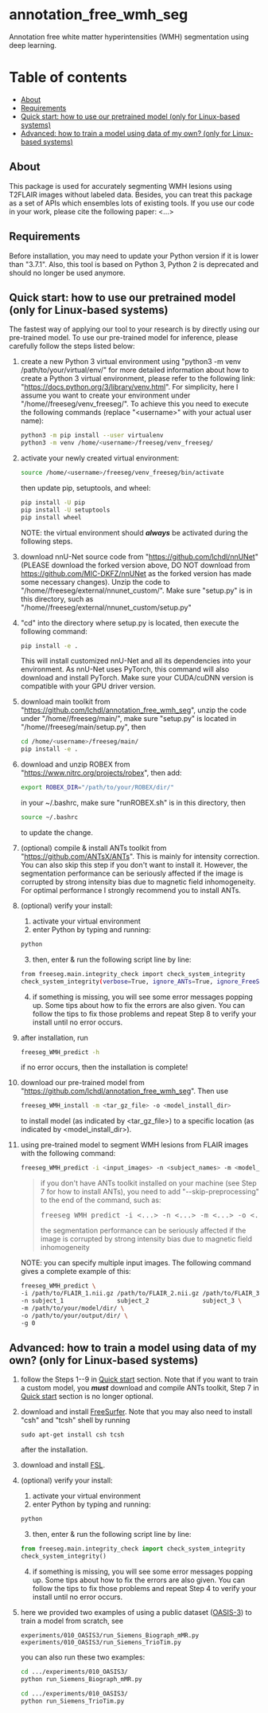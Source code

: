 # annotation_free_wmh_seg
Annotation free white matter hyperintensities (WMH) segmentation using deep learning.

# Table of contents

- [About](#about)
- [Requirements](#requirements)
- [Quick start: how to use our pretrained model (only for Linux-based systems)](#quick-start-how-to-use-our-pretrained-model-only-for-linux-based-systems)
- [Advanced: how to train a model using data of my own? (only for Linux-based systems)](#advanced-how-to-train-a-model-using-data-of-my-own-only-for-linux-based-systems)

## About

This package is used for accurately segmenting WMH lesions using T2FLAIR images without labeled data.
Besides, you can treat this package as a set of APIs which ensembles lots of existing tools.
If you use our code in your work, please cite the following paper:
<...>

## Requirements

Before installation, you may need to update your Python version if it is lower than "3.7.1".
Also, this tool is based on Python 3, Python 2 is deprecated and should no longer be used anymore.

## Quick start: how to use our pretrained model (only for Linux-based systems)

The fastest way of applying our tool to your research is by directly using our pre-trained model.
To use our pre-trained model for inference, please carefully follow the steps listed below:

1.  create a new Python 3 virtual environment using "python3 -m venv /path/to/your/virtual/env/"
    for more detailed information about how to create a Python 3 virtual environment, please
    refer to the following link: "https://docs.python.org/3/library/venv.html". For simplicity,
    here I assume you want to create your environment under "/home/<username>/freeseg/venv_freeseg/".
    To achieve this you need to execute the following commands (replace "\<username\>" with your actual 
    user name):

    ```bash
    python3 -m pip install --user virtualenv
    python3 -m venv /home/<username>/freeseg/venv_freeseg/
    ```

2.  activate your newly created virtual environment:

    ```bash
    source /home/<username>/freeseg/venv_freeseg/bin/activate
    ```

    then update pip, setuptools, and wheel:

    ```bash
    pip install -U pip
    pip install -U setuptools
    pip install wheel
    ```

    NOTE: the virtual environment should <b><i>always</i></b> be activated during the following steps. 

3.  download nnU-Net source code from "https://github.com/lchdl/nnUNet" (PLEASE download the forked 
    version above, DO NOT download from https://github.com/MIC-DKFZ/nnUNet as the forked version has 
    made some necessary changes). Unzip the code to "/home/<username>/freeseg/external/nnunet_custom/". 
    Make sure "setup.py" is in this directory, such as "/home/<username>/freeseg/external/nnunet_custom/setup.py"

4.  "cd" into the directory where setup.py is located, then execute the following command:

    ```bash
    pip install -e .
    ```

    This will install customized nnU-Net and all its dependencies into your environment.
    As nnU-Net uses PyTorch, this command will also download and install PyTorch. Make sure your 
    CUDA/cuDNN version is compatible with your GPU driver version.

5.  download main toolkit from "https://github.com/lchdl/annotation_free_wmh_seg", unzip the code under 
    "/home/<username>/freeseg/main/", make sure "setup.py" is located in 
    "/home/<username>/freeseg/main/setup.py", then

    ```bash
    cd /home/<username>/freeseg/main/
    pip install -e .
    ```

6.  download and unzip ROBEX from "https://www.nitrc.org/projects/robex", then add:

    ```bash
    export ROBEX_DIR="/path/to/your/ROBEX/dir/"
    ```
    
    in your ~/.bashrc, make sure "runROBEX.sh" is in this directory, then 

    ```bash
    source ~/.bashrc
    ```

    to update the change.

7.  (optional) compile & install ANTs toolkit from "https://github.com/ANTsX/ANTs". This is mainly for intensity
    correction. You can also skip this step if you don't want to install it. However, the segmentation performance
    can be seriously affected if the image is corrupted by strong intensity bias due to magnetic field inhomogeneity.
    For optimal performance I strongly recommend you to install ANTs.

8.  (optional) verify your install:
    1) activate your virtual environment
    2) enter Python by typing and running:
    
    ```bash
    python
    ```

    3) then, enter & run the following script line by line:

    ```bash
    from freeseg.main.integrity_check import check_system_integrity
    check_system_integrity(verbose=True, ignore_ANTs=True, ignore_FreeSurfer=True, ignore_FSL=True)
    ```

    4) if something is missing, you will see some error messages popping up. Some tips about how to fix the
       errors are also given. You can follow the tips to fix those problems and repeat Step 8 to verify your
       install until no error occurs.

9.  after installation, run

    ```bash
    freeseg_WMH_predict -h
    ```

    if no error occurs, then the installation is complete!

10. download our pre-trained model from "https://github.com/lchdl/annotation_free_wmh_seg". Then use

    ```bash
    freeseg_WMH_install -m <tar_gz_file> -o <model_install_dir>
    ```
    
    to install model (as indicated by <tar_gz_file>) to a specific location (as indicated by <model_install_dir>).

11. using pre-trained model to segment WMH lesions from FLAIR images with the following command:

    ```bash
    freeseg_WMH_predict -i <input_images> -n <subject_names> -m <model_install_dir> -o <output_folder> -g <gpu_id>
    ```
    
    > if you don't have ANTs toolkit installed on your machine (see Step 7 for how to install ANTs), you 
    > need to add "--skip-preprocessing" to the end of the command, such as:
    > <pre>freeseg_WMH_predict -i <...> -n <...> -m <...> -o <...> -g <...> <b>--skip-preprocessing</b></pre>
    > the segmentation performance can be seriously affected if the image is corrupted by strong intensity 
    > bias due to magnetic field inhomogeneity

    NOTE: you can specify multiple input images. The following command gives a complete example of this:

    ```bash
    freeseg_WMH_predict \
    -i /path/to/FLAIR_1.nii.gz /path/to/FLAIR_2.nii.gz /path/to/FLAIR_3.nii.gz \
    -n subject_1               subject_2               subject_3 \
    -m /path/to/your/model/dir/ \
    -o /path/to/your/output/dir/ \
    -g 0
    ```

## Advanced: how to train a model using data of my own? (only for Linux-based systems)

1.  follow the Steps 1--9 in [Quick start](#quick-start-how-to-use-our-pretrained-model-only-for-linux-based-systems) section. Note that if you want to train a custom model, you <b><i>must</i></b> 
    download and compile ANTs toolkit, Step 7 in [Quick start](#quick-start-how-to-use-our-pretrained-model-only-for-linux-based-systems) section is no longer optional.

2.  download and install [FreeSurfer](https://surfer.nmr.mgh.harvard.edu/). Note that you may also need to 
    install "csh" and "tcsh" shell by running 
    
    ```sudo apt-get install csh tcsh```
    
    after the installation.

3.  download and install [FSL](https://fsl.fmrib.ox.ac.uk/fsl/fslwiki).

4.  (optional) verify your install:
    1) activate your virtual environment
    2) enter Python by typing and running:
    
    ```bash
    python
    ```

    3) then, enter & run the following script line by line:

    ```python
    from freeseg.main.integrity_check import check_system_integrity
    check_system_integrity()
    ```

    4) if something is missing, you will see some error messages popping up. Some tips about how to fix the
       errors are also given. You can follow the tips to fix those problems and repeat Step 4 to verify your
       install until no error occurs.

5.  here we provided two examples of using a public dataset ([OASIS-3](https://www.oasis-brains.org/)) 
    to train a model from scratch, see 
    
    ```
    experiments/010_OASIS3/run_Siemens_Biograph_mMR.py
    experiments/010_OASIS3/run_Siemens_TrioTim.py
    ```
    
    you can also run these two examples:
    
    ```bash
    cd .../experiments/010_OASIS3/
    python run_Siemens_Biograph_mMR.py
    ```
    ```bash
    cd .../experiments/010_OASIS3/
    python run_Siemens_TrioTim.py
    ```
    
    
    
